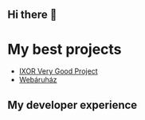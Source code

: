 
## Hi there 👋

# My best projects

- [IXOR Very Good Project](https://github.com/ZenTeszt/ixor)
- [Webáruház](https://alza.hu/)

## My developer experience

<!--
**ZenTeszt/ZenTeszt** is a ✨ _special_ ✨ repository because its `README.md` (this file) appears on your GitHub profile.

Here are some ideas to get you started:

- 🔭 I’m currently working on ...
- 🌱 I’m currently learning ...
- 👯 I’m looking to collaborate on ...
- 🤔 I’m looking for help with ...
- 💬 Ask me about ...
- 📫 How to reach me: ...
- 😄 Pronouns: ...
- ⚡ Fun fact: ...
-->
